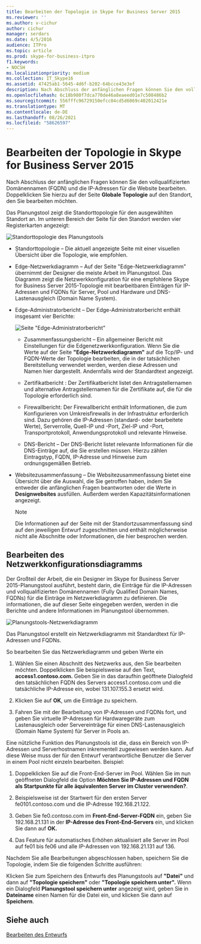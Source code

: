 ```yaml
---
title: Bearbeiten der Topologie in Skype for Business Server 2015
ms.reviewer: ''
ms.author: v-cichur
author: cichur
manager: serdars
ms.date: 4/5/2016
audience: ITPro
ms.topic: article
ms.prod: skype-for-business-itpro
f1.keywords:
- NOCSH
ms.localizationpriority: medium
ms.collection: IT_Skype16
ms.assetid: 47425ab1-5645-4d6f-b202-64bcce43e3ef
description: Nach Abschluss der anfänglichen Fragen können Sie den vollqualifizierten Domänennamen (FQDN) und die IP-Adressen für die Website bearbeiten. Doppelklicken Sie hierzu auf der Seite Globale Topologie auf den Standort, den Sie bearbeiten möchten.
ms.openlocfilehash: 6c18b980f7dca770de46a8eaeed01e7c508486b2
ms.sourcegitcommit: 556fffc96729150efcc04cd5d6069c402012421e
ms.translationtype: MT
ms.contentlocale: de-DE
ms.lasthandoff: 08/26/2021
ms.locfileid: "58626597"
---
```

# <a name="edit-the-topology-in-skype-for-business-server-2015"></a>Bearbeiten der Topologie in Skype for Business Server 2015

Nach Abschluss der anfänglichen Fragen können Sie den vollqualifizierten Domänennamen (FQDN) und die IP-Adressen für die Website bearbeiten. Doppelklicken Sie hierzu auf der Seite **Globale Topologie** auf den Standort, den Sie bearbeiten möchten.

Das Planungstool zeigt die Standorttopologie für den ausgewählten Standort an. Im unteren Bereich der Seite für den Standort werden vier Registerkarten angezeigt:

![Standorttopologie des Planungstools](../../media/Planning_Tool_Site_Topology.png)

- Standorttopologie – Die aktuell angezeigte Seite mit einer visuellen Übersicht über die Topologie, wie empfohlen.

- Edge-Netzwerkdiagramm – Auf der Seite "Edge-Netzwerkdiagramm" übernimmt der Designer die meiste Arbeit im Planungstool. Das Diagramm zeigt die Netzwerkkonfiguration für eine empfohlene Skype for Business Server 2015-Topologie mit bearbeitbaren Einträgen für IP-Adressen und FQDNs für Server, Pool und Hardware und DNS-Lastenausgleich (Domain Name System).

- Edge-Administratorbericht – Der Edge-Administratorbericht enthält insgesamt vier Berichte:

     ![Seite "Edge-Administratorbericht"](../../media/Planning_Tool_Summary_Report.png)

  - Zusammenfassungsbericht – Ein allgemeiner Bericht mit Einstellungen für die Edgenetzwerkkonfiguration. Wenn Sie die Werte auf der Seite **"Edge-Netzwerkdiagramm"** auf die Tcp/IP- und FQDN-Werte der Topologie bearbeiten, die in der tatsächlichen Bereitstellung verwendet werden, werden diese Adressen und Namen hier dargestellt. Andernfalls wird der Standardtext angezeigt.

  - Zertifikatbericht : Der Zertifikatbericht listet den Antragstellernamen und alternative Antragstellernamen für die Zertifikate auf, die für die Topologie erforderlich sind.

  - Firewallbericht: Der Firewallbericht enthält Informationen, die zum Konfigurieren von Umkreisfirewalls in der Infrastruktur erforderlich sind. Dazu gehören die IP-Adressen (standard- oder bearbeitete Werte), Serverrolle, Quell-IP und -Port, Ziel-IP und -Port, Transportprotokoll, Anwendungsprotokoll und relevante Hinweise.

  - DNS-Bericht – Der DNS-Bericht listet relevante Informationen für die DNS-Einträge auf, die Sie erstellen müssen. Hierzu zählen Eintragstyp, FQDN, IP-Adresse und Hinweise zum ordnungsgemäßen Betrieb.

- Websitezusammenfassung – Die Websitezusammenfassung bietet eine Übersicht über die Auswahl, die Sie getroffen haben, indem Sie entweder die anfänglichen Fragen beantworten oder die Werte in **Designwebsites** ausfüllen. Außerdem werden Kapazitätsinformationen angezeigt.

    > [!NOTE]
    > Die Informationen auf der Seite mit der Standortzusammenfassung sind auf den jeweiligen Entwurf zugeschnitten und enthält möglicherweise nicht alle Abschnitte oder Informationen, die hier besprochen werden.

## <a name="edit-the-network-configuration-diagram"></a>Bearbeiten des Netzwerkkonfigurationsdiagramms
<a name="Edit_Network_diagram"> </a>

Der Großteil der Arbeit, die ein Designer im Skype for Business Server 2015-Planungstool ausführt, besteht darin, die Einträge für die IP-Adressen und vollqualifizierten Domänennamen (Fully Qualified Domain Names, FQDNs) für die Einträge im Netzwerkdiagramm zu definieren. Die informationen, die auf dieser Seite eingegeben werden, werden in die Berichte und andere Informationen im Planungstool übernommen.

![Planungstools-Netzwerkdiagramm](../../media/Planning_Tool_Network_Diagram.png)

Das Planungstool erstellt ein Netzwerkdiagramm mit Standardtext für IP-Adressen und FQDNs.

So bearbeiten Sie das Netzwerkdiagramm und geben Werte ein

1. Wählen Sie einen Abschnitt des Netzwerks aus, den Sie bearbeiten möchten. Doppelklicken Sie beispielsweise auf den Text, **access1.contoso.com.** Geben Sie in das daraufhin geöffnete Dialogfeld den tatsächlichen FQDN des Servers access1.contoso.com und die tatsächliche IP-Adresse ein, wobei 131.107.155.3 ersetzt wird.

2. Klicken Sie auf **OK**, um die Einträge zu speichern.

3. Fahren Sie mit der Bearbeitung von IP-Adressen und FQDNs fort, und geben Sie virtuelle IP-Adressen für Hardwaregeräte zum Lastenausgleich oder Servereinträge für einen DNS-Lastenausgleich (Domain Name System) für Server in Pools an.

Eine nützliche Funktion des Planungstools ist die, dass ein Bereich von IP-Adressen und Serverhostnamen inkrementell zugewiesen werden kann. Auf diese Weise muss der für den Entwurf verantwortliche Benutzer die Server in einem Pool nicht einzeln bearbeiten. Beispiel:

1. Doppelklicken Sie auf die Front-End-Server im Pool. Wählen Sie im nun geöffneten Dialogfeld die Option **Möchten Sie IP-Adressen und FQDN als Startpunkte für alle äquivalenten Server im Cluster verwenden?**.

2. Beispielsweise ist der Startwert für den ersten Server fe0101.contoso.com und die IP-Adresse 192.168.21.122.

3. Geben Sie fe0.contoso.com im **Front-End-Server-FQDN** ein, geben Sie 192.168.21.131 in der **IP-Adresse des Front-End-Servers** ein, und klicken Sie dann auf **OK.**

4. Das Feature für automatisches Erhöhen aktualisiert alle Server im Pool auf fe01 bis fe06 und alle IP-Adressen von 192.168.21.131 auf 136.

Nachdem Sie alle Bearbeitungen abgeschlossen haben, speichern Sie die Topologie, indem Sie die folgenden Schritte ausführen:

Klicken Sie zum Speichern des Entwurfs des Planungstools auf **"Datei"** und dann auf **"Topologie speichern"** oder **"Topologie speichern unter".** Wenn ein Dialogfeld **Planungstool speichern unter** angezeigt wird, geben Sie in **Dateiname** einen Namen für die Datei ein, und klicken Sie dann auf **Speichern**.

## <a name="see-also"></a>Siehe auch
<a name="Edit_Network_diagram"> </a>

[Bearbeiten des Entwurfs](/previous-versions/office/lync-server-2013/lync-server-2013-editing-the-design)